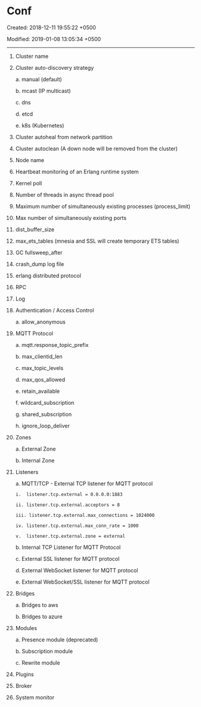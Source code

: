 # Conf

Created: 2018-12-11 19:55:22 +0500

Modified: 2019-01-08 13:05:34 +0500

---

1.  Cluster name

2.  Cluster auto-discovery strategy

    a.  manual (default)

    b.  mcast (IP multicast)

    c.  dns

    d.  etcd

    e.  k8s (Kubernetes)

3.  Cluster autoheal from network partition

4.  Cluster autoclean (A down node will be removed from the cluster)

5.  Node name

6.  Heartbeat monitoring of an Erlang runtime system

7.  Kernel poll

8.  Number of threads in async thread pool

9.  Maximum number of simultaneously existing processes (process_limit)

10. Max number of simultaneously existing ports

11. dist_buffer_size

12. max_ets_tables (mnesia and SSL will create temporary ETS tables)

13. GC fullsweep_after

14. crash_dump log file

15. erlang distributed protocol

16. RPC

17. Log

18. Authentication / Access Control

    a.  allow_anonymous

19. MQTT Protocol

    a.  mqtt.response_topic_prefix

    b.  max_clientid_len

    c.  max_topic_levels

    d.  max_qos_allowed

    e.  retain_available

    f.  wildcard_subscription

    g.  shared_subscription

    h.  ignore_loop_deliver

20. Zones

    a.  External Zone

    b.  Internal Zone

21. Listeners

    a.  MQTT/TCP - External TCP listener for MQTT protocol

        i.  listener.tcp.external = 0.0.0.0:1883

        ii. listener.tcp.external.acceptors = 8

        iii. listener.tcp.external.max_connections = 1024000

        iv. listener.tcp.external.max_conn_rate = 1000

        v.  listener.tcp.external.zone = external

    b.  Internal TCP Listener for MQTT Protocol

    c.  External SSL listener for MQTT protocol

    d.  External WebSocket listener for MQTT protocol

    e.  External WebSocket/SSL listener for MQTT protocol

22. Bridges

    a.  Bridges to aws

    b.  Bridges to azure

23. Modules

    a.  Presence module (deprecated)

    b.  Subscription module

    c.  Rewrite module

24. Plugins

25. Broker

26. System monitor
